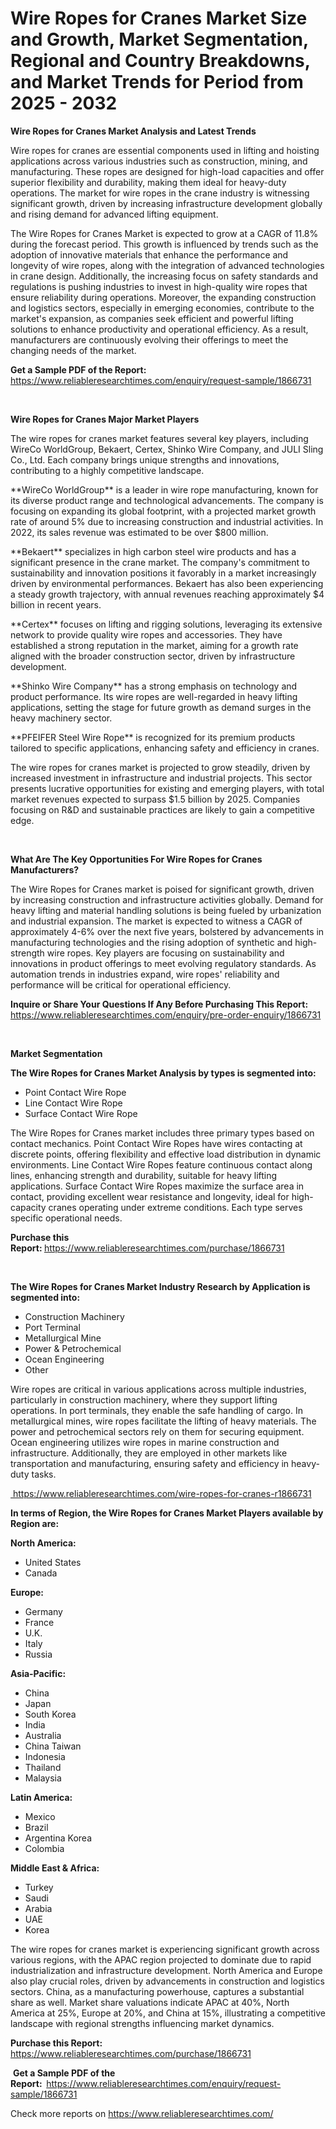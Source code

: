 <p><h1>Wire Ropes for Cranes Market Size and Growth, Market Segmentation, Regional and Country Breakdowns, and Market Trends for Period from 2025 -  2032</h1></p><p><strong>Wire Ropes for Cranes Market Analysis and Latest Trends</strong></p>
<p><p>Wire ropes for cranes are essential components used in lifting and hoisting applications across various industries such as construction, mining, and manufacturing. These ropes are designed for high-load capacities and offer superior flexibility and durability, making them ideal for heavy-duty operations. The market for wire ropes in the crane industry is witnessing significant growth, driven by increasing infrastructure development globally and rising demand for advanced lifting equipment.</p><p>The Wire Ropes for Cranes Market is expected to grow at a CAGR of 11.8% during the forecast period. This growth is influenced by trends such as the adoption of innovative materials that enhance the performance and longevity of wire ropes, along with the integration of advanced technologies in crane design. Additionally, the increasing focus on safety standards and regulations is pushing industries to invest in high-quality wire ropes that ensure reliability during operations. Moreover, the expanding construction and logistics sectors, especially in emerging economies, contribute to the market's expansion, as companies seek efficient and powerful lifting solutions to enhance productivity and operational efficiency. As a result, manufacturers are continuously evolving their offerings to meet the changing needs of the market.</p></p>
<p><strong>Get a Sample PDF of the Report:&nbsp;</strong> <a href="https://www.reliableresearchtimes.com/enquiry/request-sample/1866731?utm_campaign=3219&utm_medium=2&utm_source=Github&utm_content=ia&utm_term=10042025&utm_id=wire-ropes-for-cranes">https://www.reliableresearchtimes.com/enquiry/request-sample/1866731</a></p>
<p>&nbsp;</p>
<p><strong>Wire Ropes for Cranes Major Market Players</strong></p>
<p><p>The wire ropes for cranes market features several key players, including WireCo WorldGroup, Bekaert, Certex, Shinko Wire Company, and JULI Sling Co., Ltd. Each company brings unique strengths and innovations, contributing to a highly competitive landscape.</p><p>**WireCo WorldGroup** is a leader in wire rope manufacturing, known for its diverse product range and technological advancements. The company is focusing on expanding its global footprint, with a projected market growth rate of around 5% due to increasing construction and industrial activities. In 2022, its sales revenue was estimated to be over $800 million.</p><p>**Bekaert** specializes in high carbon steel wire products and has a significant presence in the crane market. The company's commitment to sustainability and innovation positions it favorably in a market increasingly driven by environmental performances. Bekaert has also been experiencing a steady growth trajectory, with annual revenues reaching approximately $4 billion in recent years.</p><p>**Certex** focuses on lifting and rigging solutions, leveraging its extensive network to provide quality wire ropes and accessories. They have established a strong reputation in the market, aiming for a growth rate aligned with the broader construction sector, driven by infrastructure development.</p><p>**Shinko Wire Company** has a strong emphasis on technology and product performance. Its wire ropes are well-regarded in heavy lifting applications, setting the stage for future growth as demand surges in the heavy machinery sector.</p><p>**PFEIFER Steel Wire Rope** is recognized for its premium products tailored to specific applications, enhancing safety and efficiency in cranes. </p><p>The wire ropes for cranes market is projected to grow steadily, driven by increased investment in infrastructure and industrial projects. This sector presents lucrative opportunities for existing and emerging players, with total market revenues expected to surpass $1.5 billion by 2025. Companies focusing on R&D and sustainable practices are likely to gain a competitive edge.</p></p>
<p>&nbsp;</p>
<p><strong>What Are The Key Opportunities For Wire Ropes for Cranes Manufacturers?</strong></p>
<p><p>The Wire Ropes for Cranes market is poised for significant growth, driven by increasing construction and infrastructure activities globally. Demand for heavy lifting and material handling solutions is being fueled by urbanization and industrial expansion. The market is expected to witness a CAGR of approximately 4-6% over the next five years, bolstered by advancements in manufacturing technologies and the rising adoption of synthetic and high-strength wire ropes. Key players are focusing on sustainability and innovations in product offerings to meet evolving regulatory standards. As automation trends in industries expand, wire ropes' reliability and performance will be critical for operational efficiency.</p></p>
<p><strong>Inquire or Share Your Questions If Any Before Purchasing This Report:</strong> <a href="https://www.reliableresearchtimes.com/enquiry/pre-order-enquiry/1866731?utm_campaign=3219&utm_medium=2&utm_source=Github&utm_content=ia&utm_term=10042025&utm_id=wire-ropes-for-cranes">https://www.reliableresearchtimes.com/enquiry/pre-order-enquiry/1866731</a></p>
<p>&nbsp;</p>
<p><strong>Market Segmentation</strong></p>
<p><strong>The Wire Ropes for Cranes Market Analysis by types is segmented into:</strong></p>
<p><ul><li>Point Contact Wire Rope</li><li>Line Contact Wire Rope</li><li>Surface Contact Wire Rope</li></ul></p>
<p><p>The Wire Ropes for Cranes market includes three primary types based on contact mechanics. Point Contact Wire Ropes have wires contacting at discrete points, offering flexibility and effective load distribution in dynamic environments. Line Contact Wire Ropes feature continuous contact along lines, enhancing strength and durability, suitable for heavy lifting applications. Surface Contact Wire Ropes maximize the surface area in contact, providing excellent wear resistance and longevity, ideal for high-capacity cranes operating under extreme conditions. Each type serves specific operational needs.</p></p>
<p><strong>Purchase this Report:&nbsp;</strong><a href="https://www.reliableresearchtimes.com/purchase/1866731?utm_campaign=3219&utm_medium=2&utm_source=Github&utm_content=ia&utm_term=10042025&utm_id=wire-ropes-for-cranes">https://www.reliableresearchtimes.com/purchase/1866731</a></p>
<p>&nbsp;</p>
<p><strong>The Wire Ropes for Cranes Market Industry Research by Application is segmented into:</strong></p>
<p><ul><li>Construction Machinery</li><li>Port Terminal</li><li>Metallurgical Mine</li><li>Power & Petrochemical</li><li>Ocean Engineering</li><li>Other</li></ul></p>
<p><p>Wire ropes are critical in various applications across multiple industries, particularly in construction machinery, where they support lifting operations. In port terminals, they enable the safe handling of cargo. In metallurgical mines, wire ropes facilitate the lifting of heavy materials. The power and petrochemical sectors rely on them for securing equipment. Ocean engineering utilizes wire ropes in marine construction and infrastructure. Additionally, they are employed in other markets like transportation and manufacturing, ensuring safety and efficiency in heavy-duty tasks.</p></p>
<p><a href="https://www.reliableresearchtimes.com/wire-ropes-for-cranes-r1866731?utm_campaign=3219&utm_medium=2&utm_source=Github&utm_content=ia&utm_term=10042025&utm_id=wire-ropes-for-cranes">&nbsp;https://www.reliableresearchtimes.com/wire-ropes-for-cranes-r1866731</a></p>
<p><strong>In terms of Region, the Wire Ropes for Cranes Market Players available by Region are:</strong></p>
<p>
    <p> <strong> North America: </strong>
        <ul>
            <li>United States</li>
            <li>Canada</li>
        </ul>
        </p> 
    <p> <strong> Europe: </strong>
        <ul>
            <li>Germany</li>
            <li>France</li>
            <li>U.K.</li>
            <li>Italy</li>
            <li>Russia</li>
        </ul>
        </p> 
    <p> <strong> Asia-Pacific: </strong>
        <ul>
            <li>China</li>
            <li>Japan</li>
            <li>South Korea</li>
            <li>India</li>
            <li>Australia</li>
            <li>China Taiwan</li>
            <li>Indonesia</li>
            <li>Thailand</li>
            <li>Malaysia</li>
        </ul>
        </p> 
    <p> <strong> Latin America: </strong>
        <ul>
            <li>Mexico</li>
            <li>Brazil</li>
            <li>Argentina Korea</li>
            <li>Colombia</li>
        </ul>
        </p> 
    <p> <strong> Middle East & Africa: </strong>
        <ul>
            <li>Turkey</li>
            <li>Saudi</li>
            <li>Arabia</li>
            <li>UAE</li>
            <li>Korea</li>
        </ul>
    </p>
    </p>
<p><p>The wire ropes for cranes market is experiencing significant growth across various regions, with the APAC region projected to dominate due to rapid industrialization and infrastructure development. North America and Europe also play crucial roles, driven by advancements in construction and logistics sectors. China, as a manufacturing powerhouse, captures a substantial share as well. Market share valuations indicate APAC at 40%, North America at 25%, Europe at 20%, and China at 15%, illustrating a competitive landscape with regional strengths influencing market dynamics.</p></p>
<p><strong>Purchase this Report: </strong><a href="https://www.reliableresearchtimes.com/purchase/1866731?utm_campaign=3219&utm_medium=2&utm_source=Github&utm_content=ia&utm_term=10042025&utm_id=wire-ropes-for-cranes">https://www.reliableresearchtimes.com/purchase/1866731</a></p>
<p>&nbsp;<strong>Get a Sample PDF of the Report:&nbsp;&nbsp;</strong><a href="https://www.reliableresearchtimes.com/enquiry/request-sample/1866731?utm_campaign=3219&utm_medium=2&utm_source=Github&utm_content=ia&utm_term=10042025&utm_id=wire-ropes-for-cranes">https://www.reliableresearchtimes.com/enquiry/request-sample/1866731</a></p>
<p><strong></strong></p>
<p>Check more reports on <a href="https://www.reliableresearchtimes.com/?utm_campaign=3219&utm_medium=2&utm_source=Github&utm_content=ia&utm_term=10042025&utm_id=wire-ropes-for-cranes">https://www.reliableresearchtimes.com/</a></p>